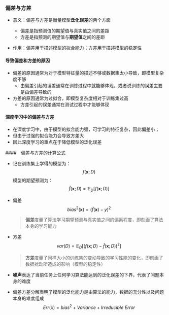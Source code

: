 ### 偏差与方差

+ 意义：偏差与方差是衡量模型**泛化误差**的两个方面
    + 偏差是指预测值的期望值与真实值之间的差距
    + 方差是指预测的期望值与**期望值**之间的差距

+ 作用：偏差用于描述模型的拟合能力；方差用于描述模型的稳定性

#### 导致偏差和方差的原因

+ 偏差的原因通常为对于模型特征量的描述不够或数据集太小导致，即模型复杂度不够
    - 由偏差引起的误差通常在训练过程中就能够体现，或者说训练的误差主要是由偏差导致的
+ 方差的原因通常为过拟合，即模型复杂度相对于训练集过高
    + 方差引起的误差通常在测试过程中才能够体现

#### 深度学习中的偏差与方差

+ 在深度学习中，由于模型的拟合能力强，可学习的特征复杂，因此偏差小；
+ 但由于过强的拟合能力会导致方差大
+ 因此深度学习的重点在于降低模型的泛化误差

####　偏差与方差的计算公式

- 记在训练集上学得的模型为：
    $$
    f(\boldsymbol{x};D)
    $$
    模型的期望预测为：
    $$
    \hat{f}(\boldsymbol{x};D)=\mathbb{E}_{D}[f(\boldsymbol{x};D)]
    $$
    

* 偏差
    $$
    bias^{2}(\boldsymbol{x})=(\hat{f}(\boldsymbol{x})-y)^2
    $$

    > **偏差**度量了算法学习期望预测与真实值之间的偏离程度，即刻画了算法本身的学习能力 

+ 方差
    $$
    var(D)=\mathbb{E}_{D}[(f(\boldsymbol{x};D)-\hat{f}(\boldsymbol{x};D))^{2}]
    $$

    > **方差**度量了同样大小的训练集的变动导致的学习性能的变化，即刻画了数据扰动所造成的影响（模型的稳定性）

+ **噪声**表达了当前任务上任何学习算法能达到的泛化误差的下界，代表了问题本身的难度

+ 偏差方差分解表明了模型的泛化能力是由算法的能力，数据的充分性以及问题本身的难度组成
    $$
    Err(x)=bias^{2}+Variance+Irreducible\ Error
    $$
    